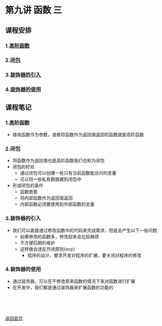 # 第九讲 函数 三
## 课程安排
### 1.[高阶函数](https://github.com/queenta/Logic-Python/blob/master/LP_20200608.md#1%E9%AB%98%E9%98%B6%E5%87%BD%E6%95%B0-1)
### 2.[闭包](https://github.com/queenta/Logic-Python/blob/master/LP_20200608.md#2%E9%97%AD%E5%8C%85-1)
### 3.[装饰器的引入](https://github.com/queenta/Logic-Python/blob/master/LP_20200608.md#3%E8%A3%85%E9%A5%B0%E5%99%A8%E7%9A%84%E5%BC%95%E5%85%A5-1)
### 4.[装饰器的使用](https://github.com/queenta/Logic-Python/blob/master/LP_20200608.md#4%E8%A3%85%E9%A5%B0%E5%99%A8%E7%9A%84%E4%BD%BF%E7%94%A8-1)

## 课程笔记
### 1.高阶函数
- 接收函数作为参数，或者将函数作为返回值返回的函数就是高阶函数

### 2.闭包
- 将函数作为返回值也是高阶函数我们也称为闭包
- 闭包的好处
  - 通过闭包可以创建一些只有当前函数能访问的变量
  - 可以将一些私有数据藏到闭包中
- 形成闭包的条件
  - 函数嵌套
  - 将内部函数作为返回值返回
  - 内部函数必须要使用到外部函数的变量
  
### 3.装饰器的引入
- 我们可以直接通过修改函数中的代码来完成需求，但是会产生以下一些问题
  - 如果修改的函数多，修改起来会比较麻烦
  - 不方便后期的维护
  - 这样做会违反开闭原则(ocp)
    - 程序的设计，要求开发对程序的扩展，要关闭对程序的修改
### 4.装饰器的使用
- 通过装饰器，可以在不修改原来函数的情况下来对函数进行扩展
- 在开发中，我们都是通过装饰器来扩展函数的功能的


<BR> 
<BR> 
<BR> 
 
[返回首页](https://github.com/queenta/Logic-Python/blob/master/README.md)
